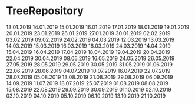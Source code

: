 # TreeRepository

13.01.2019
14.01.2019
15.01.2019
16.01.2019
17.01.2019
18.01.2019
19.01.2019
20.01.2019
23.01.2019
26.01.2019
27.01.2019
30.01.2019
02.02.2019
03.02.2019
09.02.2019
24.02.2019
04.03.2019
12.03.2019
13.03.2019
14.03.2019
15.03.2019
16.03.2019
18.03.2019
24.03.2019
14.04.2019
15.04.2019
16.04.2019
17.04.2019
18.04.2019
19.04.2019
20.04.2019
22.04.2019
30.04.2019
08.05.2019
16.05.2019
24.05.2019
26.05.2019
27.05.2019
28.05.2019
29.05.2019
30.05.2019
31.05.2019
01.06.2019
22.06.2019
28.06.2019
04.07.2019
10.07.2019
16.07.2019
22.07.2019
28.07.2019
05.08.2019
13.08.2019
21.08.2019
29.08.2019
06.09.2019
14.09.2019
11.07.2019
18.07.2019
25.07.2019
01.08.2019
08.08.2019
15.08.2019
22.08.2019
29.09.2019
30.09.2019
01.10.2019
02.10.2019
03.10.2019
04.10.2019
05.10.2019
06.10.2019
13.10.2019
21.10.2019